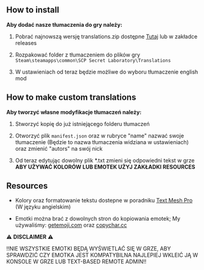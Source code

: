 ## How to install

**Aby dodać nasze tłumaczenia do gry należy:**

1. Pobrać najnowszą wersję translations.zip dostępne [Tutaj](https://github.com/klubspokogosci/Translations/releases/latest) lub w zakładce releases

2. Rozpakować folder z tłumaczeniem do plików gry `Steam\steamapps\common\SCP Secret Laboratory\Translations`

3. W ustawieniach od teraz będzie możliwe do wyboru tłumaczenie english mod

## How to make custom translations

**Aby tworzyć własne modyfikacje tłumaczeń należy:**

1. Stworzyć kopię do już istniejącego folderu tłumaczeń

2. Otworzyć plik `manifest.json` oraz w rubryce "name" nazwać swoje tłumaczenie (Będzie to nazwa tłumaczenia widziana w ustawieniach) oraz zmienić "autors" na swój nick

3. Od teraz edytując dowolny plik *.txt zmieni się odpowiedni tekst w grze
**ABY UŻYWAĆ KOLORÓW LUB EMOTEK UŻYJ ZAKŁADKI RESOURCES**

## Resources

- Kolory oraz formatowanie tekstu dostepne w poradniku [Text Mesh Pro](http://digitalnativestudios.com/textmeshpro/docs/rich-text/) (W języku angielskim)

- Emotki można brać z dowolnych stron do kopiowania emotek; My używaliśmy: [getemoji.com](https://getemoji.com/) oraz [copychar.cc](https://copychar.cc/)

⚠️ **DISCLAIMER** ⚠️

!!NIE WSZYSTKIE EMOTKI BĘDĄ WYŚWIETLAĆ SIĘ W GRZE, ABY SPRAWDZIĆ CZY EMOTKA JEST KOMPATYBILNA NAJLEPIEJ WKLEIĆ JĄ W KONSOLE W GRZE LUB TEXT-BASED REMOTE ADMIN!!
